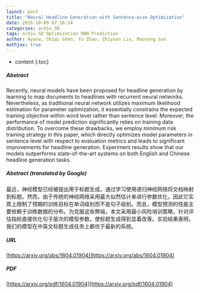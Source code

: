 ```yaml
---
layout: post
title: "Neural Headline Generation with Sentence-wise Optimization"
date: 2016-10-09 07:16:24
categories: arXiv_SD
tags: arXiv_SD Optimization RNN Prediction
author: Ayana, Shiqi Shen, Yu Zhao, Zhiyuan Liu, Maosong Sun
mathjax: true
---
```


* content
{:toc}

##### Abstract
Recently, neural models have been proposed for headline generation by learning to map documents to headlines with recurrent neural networks. Nevertheless, as traditional neural network utilizes maximum likelihood estimation for parameter optimization, it essentially constrains the expected training objective within word level rather than sentence level. Moreover, the performance of model prediction significantly relies on training data distribution. To overcome these drawbacks, we employ minimum risk training strategy in this paper, which directly optimizes model parameters in sentence level with respect to evaluation metrics and leads to significant improvements for headline generation. Experiment results show that our models outperforms state-of-the-art systems on both English and Chinese headline generation tasks.

##### Abstract (translated by Google)
最近，神经模型已经被提出用于标题生成，通过学习使用递归神经网络将文档映射到标题。然而，由于传统的神经网络采用最大似然估计来进行参数优化，因此它实质上限制了预期的训练目标在单词级别而不是句子级别。而且，模型预测的性能主要依赖于训练数据的分布。为克服这些弊端，本文采用最小风险培训策略，针对评估指标直接优化句子层次的模型参数，使标题生成得到显着改善。实验结果表明，我们的模型在中英文标题生成任务上都优于最新的系统。

##### URL
[https://arxiv.org/abs/1604.01904](https://arxiv.org/abs/1604.01904)

##### PDF
[https://arxiv.org/pdf/1604.01904](https://arxiv.org/pdf/1604.01904)

